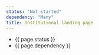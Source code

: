```yaml
---
status: "Not started"
dependency: "Many"
title: Institutional landing page
---
```


- {{ page.status }}
- {{ page.dependency }}